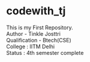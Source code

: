 # codewith_tj
This is my First Repository.
<br>
Author - Tinkle Josttri
<br>
Qualification - Btech(CSE)
<br>
College : IITM Delhi
<br>
Status  : 4th semester complete
